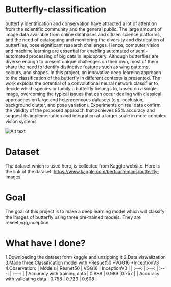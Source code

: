 # Butterfly-classification

butterfly identification and conservation have attracted a lot of attention from the scientific community and the general public. The large amount of image data available from online databases and citizen science platforms, and the need of cataloguing and monitoring the diversity and distribution of butterflies, pose significant research challenges. Hence, computer vision and machine learning are essential for enabling automated or semi-automated processing of big data in lepidoptery. Although butterflies are diverse enough to present unique challenges on their own, most of them share the need to identify distinctive features such as wing patterns, colours, and shapes. In this project, an innovative deep learning approach to the classification of the butterfly in different contexts is presented. The work exploits the potential of a convolutional neural network classifier to decide which species or family a butterfly belongs to, based on a single image, overcoming the typical issues that can occur dealing with classical approaches on large and heterogeneous datasets (e.g. occlusion, background clutter, and pose variation). Experiments on real data confirm the validity of the proposed approach that achieves 85% accuracy and suggest its implementation and integration at a larger scale in more complex vision systems

![Alt text](https://i.natgeofe.com/k/c491536c-f34d-4e64-ad27-8ee070dce475/monarch-butterfly-orange-flower.jpg?w=1084.125&h=609)
# Dataset
The dataset which is used here, is collected from Kaggle website. Here is the link of the dataset :https://www.kaggle.com/bertcarremans/butterfly-images

# Goal
The goal of this project is to make a deep learning model which will classify the images of butterfly using three pre-trained models.
They are resnet,vgg,inception

# What have I done?
1.Downloading the dataset form kaggle and unzipping it
2.Data viswalization
3.Made three Classification model with
     *Resnet50
     *VGG16
     *InceptionV3
4.Observation:
| Models | Resnet50 | VGG16 | InceptionV3 |
| :---: | :---: | :---: | :---: |
| Accuracy with training data | 0.988 | 0.989 |0.757 |
| Accuracy with validating data | 0.758 | 0.723 | 0.608 |




